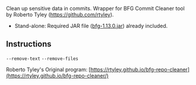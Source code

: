 Clean up sensitive data in commits.  Wrapper for BFG Commit Cleaner tool by Roberto Tyley (https://github.com/rtyley).  

- Stand-alone: Required JAR file ([bfg-1.13.0.jar](https://rtyley.github.io/bfg-repo-cleaner)) already included.  

## Instructions
`--remove-text`
`--remove-files`




Roberto Tyley's Original program: [https://rtyley.github.io/bfg-repo-cleaner](https://rtyley.github.io/bfg-repo-cleaner/)
